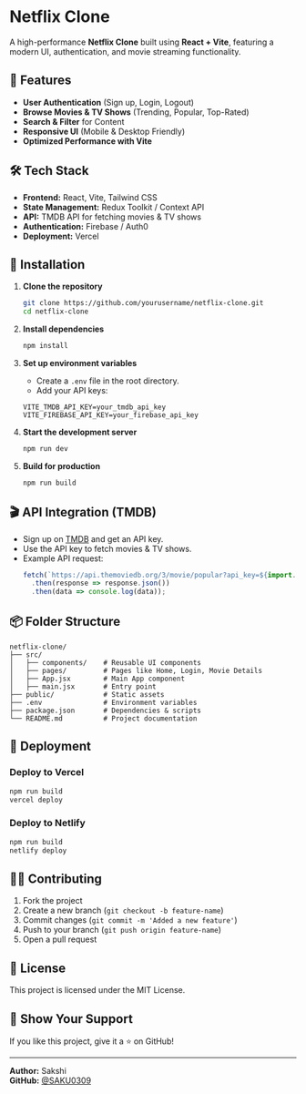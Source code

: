# Netflix Clone

A high-performance **Netflix Clone** built using **React + Vite**, featuring a modern UI, authentication, and movie streaming functionality.

## 🚀 Features

- **User Authentication** (Sign up, Login, Logout)
- **Browse Movies & TV Shows** (Trending, Popular, Top-Rated)
- **Search & Filter** for Content
- **Responsive UI** (Mobile & Desktop Friendly)
- **Optimized Performance with Vite**

## 🛠 Tech Stack

- **Frontend:** React, Vite, Tailwind CSS
- **State Management:** Redux Toolkit / Context API
- **API:** TMDB API for fetching movies & TV shows
- **Authentication:** Firebase / Auth0
- **Deployment:** Vercel 

## 📌 Installation

1. **Clone the repository**
   ```bash
   git clone https://github.com/yourusername/netflix-clone.git
   cd netflix-clone
   ```

2. **Install dependencies**
   ```bash
   npm install
   ```

3. **Set up environment variables**
   - Create a `.env` file in the root directory.
   - Add your API keys:
   ```env
   VITE_TMDB_API_KEY=your_tmdb_api_key
   VITE_FIREBASE_API_KEY=your_firebase_api_key
   ```

4. **Start the development server**
   ```bash
   npm run dev
   ```

5. **Build for production**
   ```bash
   npm run build
   ```

## 🎬 API Integration (TMDB)

- Sign up on [TMDB](https://www.themoviedb.org/) and get an API key.
- Use the API key to fetch movies & TV shows.
- Example API request:
  ```js
  fetch(`https://api.themoviedb.org/3/movie/popular?api_key=${import.meta.env.VITE_TMDB_API_KEY}`)
    .then(response => response.json())
    .then(data => console.log(data));
  ```

## 📦 Folder Structure
```
netflix-clone/
├── src/
│   ├── components/    # Reusable UI components
│   ├── pages/         # Pages like Home, Login, Movie Details
│   ├── App.jsx        # Main App component
│   ├── main.jsx       # Entry point
├── public/            # Static assets
├── .env               # Environment variables
├── package.json       # Dependencies & scripts
└── README.md          # Project documentation
```

## 🚀 Deployment

### Deploy to Vercel
```bash
npm run build
vercel deploy
```

### Deploy to Netlify
```bash
npm run build
netlify deploy
```

## 👨‍💻 Contributing

1. Fork the project
2. Create a new branch (`git checkout -b feature-name`)
3. Commit changes (`git commit -m 'Added a new feature'`)
4. Push to your branch (`git push origin feature-name`)
5. Open a pull request

## 📄 License

This project is licensed under the MIT License.

## 🌟 Show Your Support
If you like this project, give it a ⭐ on GitHub!

---
**Author:** Sakshi  
**GitHub:** [@SAKU0309](https://github.com/0309)


